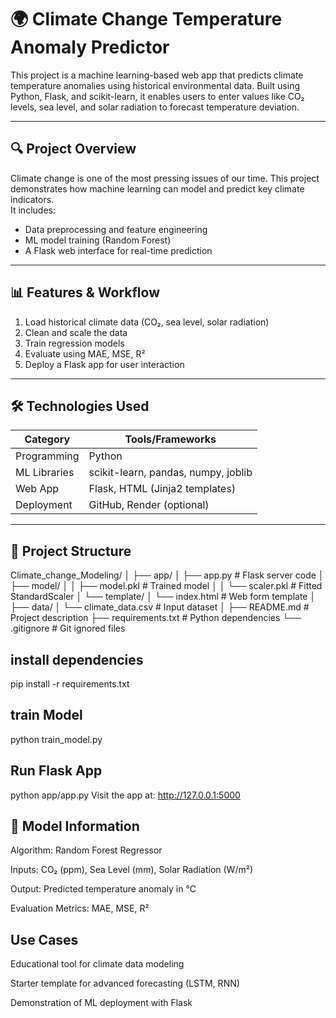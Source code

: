 # 🌍 Climate Change Temperature Anomaly Predictor

This project is a machine learning-based web app that predicts climate temperature anomalies using historical environmental data. Built using Python, Flask, and scikit-learn, it enables users to enter values like CO₂ levels, sea level, and solar radiation to forecast temperature deviation.

---

## 🔍 Project Overview

Climate change is one of the most pressing issues of our time. This project demonstrates how machine learning can model and predict key climate indicators.  
It includes:
- Data preprocessing and feature engineering
- ML model training (Random Forest)
- A Flask web interface for real-time prediction


---

## 📊 Features & Workflow

1. Load historical climate data (CO₂, sea level, solar radiation)
2. Clean and scale the data
3. Train regression models
4. Evaluate using MAE, MSE, R²
5. Deploy a Flask app for user interaction

---

## 🛠 Technologies Used

| Category     | Tools/Frameworks                    |
|--------------|-------------------------------------|
| Programming  | Python                              |
| ML Libraries | scikit-learn, pandas, numpy, joblib |
| Web App      | Flask, HTML (Jinja2 templates)      |
| Deployment   | GitHub, Render (optional)           |

---

## 📁 Project Structure

Climate_change_Modeling/
│
├── app/
│ ├── app.py # Flask server code
│ ├── model/
│ │ ├── model.pkl # Trained model
│ │ └── scaler.pkl # Fitted StandardScaler
│ └── template/
│ └── index.html # Web form template
│
├── data/
│ └── climate_data.csv # Input dataset
│
├── README.md # Project description
├── requirements.txt # Python dependencies
└── .gitignore # Git ignored files

## install dependencies
pip install -r requirements.txt

## train Model 
python train_model.py 


## Run Flask App
python app/app.py
Visit the app at: http://127.0.0.1:5000

 ## 🧠 Model Information
Algorithm: Random Forest Regressor

Inputs: CO₂ (ppm), Sea Level (mm), Solar Radiation (W/m²)

Output: Predicted temperature anomaly in °C

Evaluation Metrics: MAE, MSE, R²


##  Use Cases
Educational tool for climate data modeling

Starter template for advanced forecasting (LSTM, RNN)

Demonstration of ML deployment with Flask


